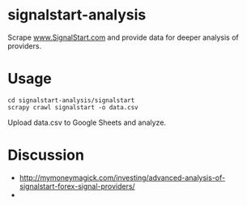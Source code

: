 # signalstart-analysis
Scrape www.SignalStart.com and provide data for deeper analysis of providers.

# Usage

```
cd signalstart-analysis/signalstart
scrapy crawl signalstart -o data.csv
```

Upload data.csv to Google Sheets and analyze.

# Discussion

* http://mymoneymagick.com/investing/advanced-analysis-of-signalstart-forex-signal-providers/
* 
